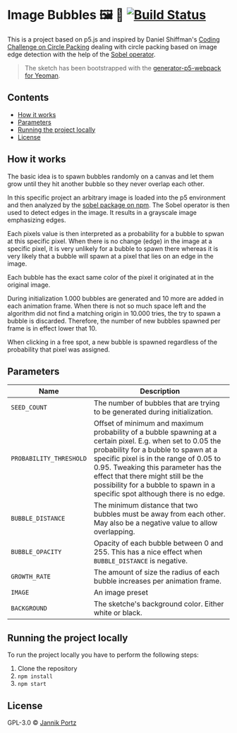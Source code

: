 # Image Bubbles 🖼 🧼 [![Build Status](https://travis-ci.com/janizde/p5-image-bubbles.svg?branch=master)](https://travis-ci.com/janizde/p5-image-bubbles)

This is a project based on p5.js and inspired by Daniel Shiffman's [Coding Challenge on Circle Packing](http://bit.ly/2qPyMiJ) dealing with circle packing based on image edge detection with the help of the [Sobel operator](http://bit.ly/2qalITV).

> The sketch has been bootstrapped with the [generator-p5-webpack for Yeoman](http://bit.ly/2qPAhgF).

## Contents

* [How it works](#how-it-works)
* [Parameters](#parameters)
* [Running the project locally](#running-locally)
* [License](#license)

## <a name="how-it-works"></a>How it works

The basic idea is to spawn bubbles randomly on a canvas and let them grow until they hit another bubble so they never overlap each other.

In this specific project an arbitrary image is loaded into the p5 environment and then analyzed by the [sobel package on npm](http://bit.ly/2qa4PIV). The Sobel operator is then used to detect edges in the image. It results in a grayscale image emphasizing edges.

Each pixels value is then interpreted as a probability for a bubble to spwan at this specific pixel. When there is no change (edge) in the image at a specific pixel, it is very unlikely for a bubble to spawn there whereas it is very likely that a bubble will spawn at a pixel that lies on an edge in the image.

Each bubble has the exact same color of the pixel it originated at in the original image.

During initialization 1.000 bubbles are generated and 10 more are added in each animation frame. When there is not so much space left and the algorithm did not find a matching origin in 10.000 tries, the try to spawn a bubble is discarded. Therefore, the number of new bubbles spawned per frame is in effect lower that 10.

When clicking in a free spot, a new bubble is spawned regardless of the probability that pixel was assigned.

## <a name="parameters"></a>Parameters

|Name|Description|
|----|-----------|
|`SEED_COUNT`|The number of bubbles that are trying to be generated during initialization.|
|`PROBABILITY_THRESHOLD`|Offset of minimum and maximum probability of a bubble spawning at a certain pixel. E.g. when set to 0.05 the probability for a bubble to spawn at a specific pixel is in the range of 0.05 to 0.95. Tweaking this parameter has the effect that there might still be the possibility for a bubble to spawn in a specific spot although there is no edge.|
|`BUBBLE_DISTANCE`|The minimum distance that two bubbles must be away from each other. May also be a negative value to allow overlapping.|
|`BUBBLE_OPACITY`|Opacity of each bubble between 0 and 255. This has a nice effect when `BUBBLE_DISTANCE` is negative.|
|`GROWTH_RATE`|The amount of size the radius of each bubble increases per animation frame.|
|`IMAGE`|An image preset|
|`BACKGROUND`|The sketche's background color. Either white or black.|

## <a name="running-locally"></a>Running the project locally

To run the project locally you have to perform the following steps:

1. Clone the repository
2. `npm install`
3. `npm start`

## <a name="license"></a>License

GPL-3.0 © [Jannik Portz](http://jannikportz.de)
